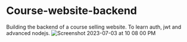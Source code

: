 # Course-website-backend
Building the backend of a course selling website. To learn auth, jwt and advanced nodejs.
![Screenshot 2023-07-03 at 10 08 00 PM](https://github.com/theyashwanthsai/Course-website-backend/assets/68785131/d3e7560f-d01c-4d8d-b05c-2b6b87f7274d)
